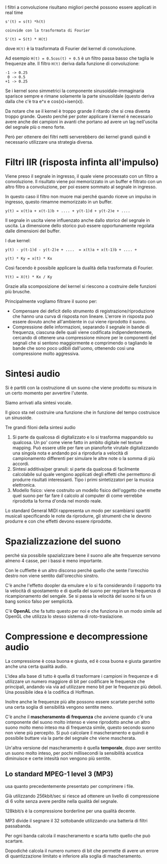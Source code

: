 I filtri a convoluzione risultano migliori perché possono essere applicati in real time

```
s'(t) = s(t) *h(t) 

coinvide con la trasformata di Fourier

S'(t) = S(t) * H(t)
```

dove `H(t)` è la trasformata di Fourier del kernel di convoluzione.

Ad esempio `H(t) = 0.5cos(t) + 0.5` è un filtro passa basso che taglia le frequenze alte.
Il filtro `H(t)` deriva dalla funzione di convoluzione:

```
-1 -> 0.25
 0 -> 0.5
+1 -> 0.25
```

Se i kernel sono simmetrici la componente sinusoidale-immaginaria sparisce sempre e rimane solamente la parte sinusoildale (questo deriva dalla che c'è tra e^x e cos(x)+isen(x)).

Da notare che se il kernel è troppo grande il ritardo che si crea diventa troppo grande.
Questo perché per poter applicare il kernel è necessario avere anche dei campioni in avanti che portano ad avere un lag nell'uscita del segnale più o meno forte.

Però per ottenere dei filtri netti serverebbero dei kernel grandi quindi è necessario utilizzare una strategia diversa.

# Filtri IIR (risposta infinta all'impulso)

Viene preso il segnale in ingresso, il quale viene processato con un filtro a convoluzione. Il risultato viene poi memorizzato in un buffer e filtrato con un altro filtro a convoluzione, per poi essere sommato al segnale in ingresso.

In questo caso il filtro non muore mai perché quando riceve un impulso in ingresso, questo rimamne memorizzato in un buffer.


```
y(t) = x(t)a + x(t-1)b + .... + y(t-1)d + y(t-2)e + .... 
```

Il segnale in uscita viene influenzato anche dallo storico del segnale in uscita. La dimensione dello storico può essere opportunamente regolata dalle dimensioni del buffer.

I due kernel:
```
y(t) - y(t-1)d - y(t-2)e + ....  = x(t)a + x(t-1)b + .... +

y(t) * Ky = x(t) * Kx
```

Così facendo è possibile applicare la dualità della trasformata di Fourier.

```
Y(t) = X(t) * Kx / Ky
```

Grazie alla scomposizione del kernel si riescono a costruire delle funzioni più brusche.

Principalmente vogliamo filtrare il suono per:

- Compensare dei deficit dello strumento di registrazione/riproduzione che hanno una curva di risposta non lineare. L'errore in risposta può essere dovuto anche all'ambiente in cui viene riprodotto il suono.
- Compressione delle informazioni, separando il segnale in bande di frequenza, ciascuna delle quali viene codificata indipendentemente, cercando di ottenere una compressione minore per le componenti del segnali che si sentono maggiormente e comprimendo o tagliando le bande che sono poco udibili dall'uomo, ottenendo così una compressione molto aggressiva.

# Sintesi audio

Si è partiti con la costruzione di un suono che viene prodotto su misura in un certo momento per avvertire l'utente.

Siamo arrivati alla sintesi vocale.

Il gioco sta nel costruire una funzione che in funzione del tempo costruisce un sinusoide.

Tre grandi filoni della sintesi audio

1. Si parte da qualcosa di digitalizzato e lo si trasforma mappandolo su qualcosa. Un po' come viene fatto in ambito digitale nel texture mapping. Può essere utile per fare un pianoforte virutale digitalizzando una singola nota e andando poi a riprodurla a velocità di campionamento differenti per simulare le altre note o la somma di più accordi.
2. Sintesi additiva/per granuli: si parte da qualcosa di facilmente calcolabile sul quale vengono applicati degli effetti che permettono di produrre risultati interessanti. Tipo i primi sintetizzatori per la musica elettronica.
3. Modello fisico: viene costruito un modello fisico dell'oggetto che emette quel suono per far fare il calcolo al computer di come verrebbe riprodotta la forma d'onda nel mondo reale.


Lo standard General MIDI rappresenta un modo per scambiarsi spartiti musicali specificando le note da riprodurre, gli strumenti che le devono produrre e con che effetti devono essere riprodotte.

# Spazializzazione del suono

perché sia possibile spazializzare bene il suono alle alte frequenze servono almeno 4 casse, per i bassi è meno importante.

Con le cuffiette è un altro discorso perché quello che sente l'orecchio destro non viene sentito dall'orecchio sinstro.

C'è anche l'effetto doopler da emulare e lo si fa considerando il rapporto tra la velocità di spostamento e di quella del suono per regolare la frequenza di ricampionamento del sengale. Se si passa la velocità del suono si fa un bang sonico falso per semplicità.

C'è **OpenAL** che fa tutto questo per noi e che funziona in un modo simile ad OpenGL che utilizza lo stesso sistema di roto-traslazione.

# Compressione e decompressione audio

La compressione è cosa buona e giusta, ed è cosa buona e giusta garantire anche una certa qualità audio.

L'idea alla base di tutto è quella di trasformare i campioni in frequenze e di utilizzare un numero maggiore di bit per codificare le frequenze che principali, andando via via ad utilizzare meno bit per le frequenze più deboli. Una possibile idea è la codifica di Hoffman.

Inoltre anche le frequenze più alte possono essere scartate perché sotto una certa soglia di sensibilità vengono sentite meno.

C'è anche il **mascheramento di frequenza** che avviene quando c'è una componente del suono molto intenso e viene riprodotto anche un altro suono molto meno inteso ma di frequenza simile, questo secondo suono non viene più percepito.
Si può calcolare il mascheramento e quindi è possibile buttare via la parte del segnale che viene mascherata.

Un'altra versione del mascheramento è quella **temporale**, dopo aver sentito un suono molto inteso, per pochi millisecondi la sensibilità acustica diminuisce e certe intesità non vengono più sentite.

## Lo standard MPEG-1 level 3 (MP3)

usa quanto precedentemente presentato per comprimere i file.

Già utilizzando 256kbit/sec si riesce ad ottenere un livello di compressione di 6 volte senza avere perdite nella qualità del segnale.

128kbit/s è la compressione borderline per una qualità decente.

MP3 divide il segnare il 32 sottobande utilizzando una batteria di filtri passabanda.

Per ogni banda calcola il mascheramento e scarta tutto quello che può scartare.

Dopodiché calcola il numero numero di bit che permette di avere un errore di quantizzazione limitato e inferiore alla soglia di mascheramento.